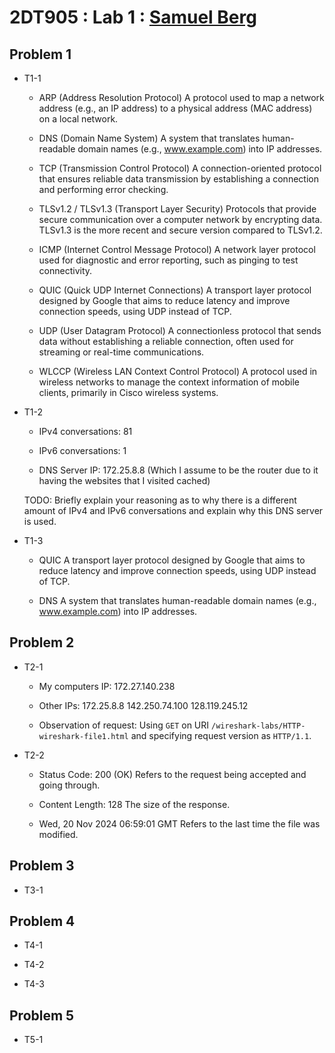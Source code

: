 # 2DT905 : Lab 1 : [Samuel Berg](mailto:sb224sc@student.lnu.se)

## Problem 1

- T1-1 
    - ARP (Address Resolution Protocol)
        A protocol used to map a network address (e.g., an IP address) to a physical address (MAC address) on a local network.

    - DNS (Domain Name System)
        A system that translates human-readable domain names (e.g., www.example.com) into IP addresses.

    - TCP (Transmission Control Protocol)
        A connection-oriented protocol that ensures reliable data transmission by establishing a connection and performing error checking.

    - TLSv1.2 / TLSv1.3 (Transport Layer Security)
        Protocols that provide secure communication over a computer network by encrypting data. TLSv1.3 is the more recent and secure version compared to TLSv1.2.

    - ICMP (Internet Control Message Protocol)
        A network layer protocol used for diagnostic and error reporting, such as pinging to test connectivity.

    - QUIC (Quick UDP Internet Connections)
        A transport layer protocol designed by Google that aims to reduce latency and improve connection speeds, using UDP instead of TCP.

    - UDP (User Datagram Protocol)
        A connectionless protocol that sends data without establishing a reliable connection, often used for streaming or real-time communications.

    - WLCCP (Wireless LAN Context Control Protocol)
        A protocol used in wireless networks to manage the context information of mobile clients, primarily in Cisco wireless systems.

- T1-2 
    - IPv4 conversations: 81

    - IPv6 conversations: 1 

    - DNS Server IP: 172.25.8.8 (Which I assume to be the router due to it having the websites that I visited cached)

    TODO: Briefly explain your reasoning as to why there is a different amount of IPv4 and IPv6 conversations and explain why this DNS server is used. 

- T1-3 
    - QUIC
        A transport layer protocol designed by Google that aims to reduce latency and improve connection speeds, using UDP instead of TCP.

    - DNS
        A system that translates human-readable domain names (e.g., www.example.com) into IP addresses.

## Problem 2 

- T2-1 
    - My computers IP: 172.27.140.238

    - Other IPs:
        172.25.8.8
        142.250.74.100
        128.119.245.12

    - Observation of request:
        Using `GET` on URI `/wireshark-labs/HTTP-wireshark-file1.html` and specifying request version as `HTTP/1.1`. 

- T2-2 
    - Status Code: 200 (OK)
        Refers to the request being accepted and going through.

    - Content Length: 128
        The size of the response.

    - Wed, 20 Nov 2024 06:59:01 GMT
        Refers to the last time the file was modified.

## Problem 3 

- T3-1 


## Problem 4 

- T4-1 



- T4-2 



- T4-3 



## Problem 5 

- T5-1 

